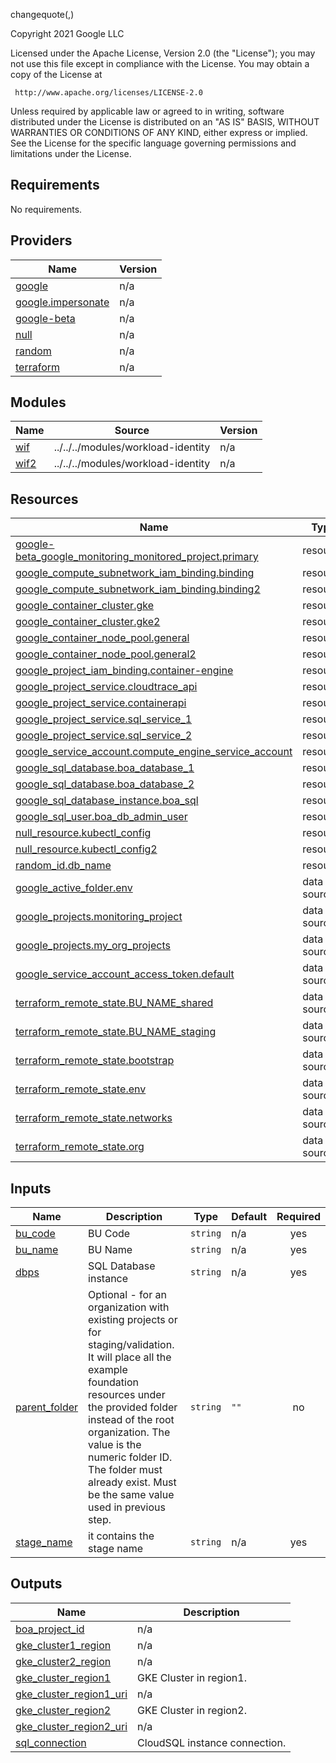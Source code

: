changequote(,)


<!-- BEGIN_TF_DOCS -->
Copyright 2021 Google LLC

Licensed under the Apache License, Version 2.0 (the "License");
you may not use this file except in compliance with the License.
You may obtain a copy of the License at

     http://www.apache.org/licenses/LICENSE-2.0

Unless required by applicable law or agreed to in writing, software
distributed under the License is distributed on an "AS IS" BASIS,
WITHOUT WARRANTIES OR CONDITIONS OF ANY KIND, either express or implied.
See the License for the specific language governing permissions and
limitations under the License.

## Requirements

No requirements.

## Providers

| Name | Version |
|------|---------|
| <a name="provider_google"></a> [google](#provider\_google) | n/a |
| <a name="provider_google.impersonate"></a> [google.impersonate](#provider\_google.impersonate) | n/a |
| <a name="provider_google-beta"></a> [google-beta](#provider\_google-beta) | n/a |
| <a name="provider_null"></a> [null](#provider\_null) | n/a |
| <a name="provider_random"></a> [random](#provider\_random) | n/a |
| <a name="provider_terraform"></a> [terraform](#provider\_terraform) | n/a |

## Modules

| Name | Source | Version |
|------|--------|---------|
| <a name="module_wif"></a> [wif](#module\_wif) | ../../../modules/workload-identity | n/a |
| <a name="module_wif2"></a> [wif2](#module\_wif2) | ../../../modules/workload-identity | n/a |

## Resources

| Name | Type |
|------|------|
| [google-beta_google_monitoring_monitored_project.primary](https://registry.terraform.io/providers/hashicorp/google-beta/latest/docs/resources/google_monitoring_monitored_project) | resource |
| [google_compute_subnetwork_iam_binding.binding](https://registry.terraform.io/providers/hashicorp/google/latest/docs/resources/compute_subnetwork_iam_binding) | resource |
| [google_compute_subnetwork_iam_binding.binding2](https://registry.terraform.io/providers/hashicorp/google/latest/docs/resources/compute_subnetwork_iam_binding) | resource |
| [google_container_cluster.gke](https://registry.terraform.io/providers/hashicorp/google/latest/docs/resources/container_cluster) | resource |
| [google_container_cluster.gke2](https://registry.terraform.io/providers/hashicorp/google/latest/docs/resources/container_cluster) | resource |
| [google_container_node_pool.general](https://registry.terraform.io/providers/hashicorp/google/latest/docs/resources/container_node_pool) | resource |
| [google_container_node_pool.general2](https://registry.terraform.io/providers/hashicorp/google/latest/docs/resources/container_node_pool) | resource |
| [google_project_iam_binding.container-engine](https://registry.terraform.io/providers/hashicorp/google/latest/docs/resources/project_iam_binding) | resource |
| [google_project_service.cloudtrace_api](https://registry.terraform.io/providers/hashicorp/google/latest/docs/resources/project_service) | resource |
| [google_project_service.containerapi](https://registry.terraform.io/providers/hashicorp/google/latest/docs/resources/project_service) | resource |
| [google_project_service.sql_service_1](https://registry.terraform.io/providers/hashicorp/google/latest/docs/resources/project_service) | resource |
| [google_project_service.sql_service_2](https://registry.terraform.io/providers/hashicorp/google/latest/docs/resources/project_service) | resource |
| [google_service_account.compute_engine_service_account](https://registry.terraform.io/providers/hashicorp/google/latest/docs/resources/service_account) | resource |
| [google_sql_database.boa_database_1](https://registry.terraform.io/providers/hashicorp/google/latest/docs/resources/sql_database) | resource |
| [google_sql_database.boa_database_2](https://registry.terraform.io/providers/hashicorp/google/latest/docs/resources/sql_database) | resource |
| [google_sql_database_instance.boa_sql](https://registry.terraform.io/providers/hashicorp/google/latest/docs/resources/sql_database_instance) | resource |
| [google_sql_user.boa_db_admin_user](https://registry.terraform.io/providers/hashicorp/google/latest/docs/resources/sql_user) | resource |
| [null_resource.kubectl_config](https://registry.terraform.io/providers/hashicorp/null/latest/docs/resources/resource) | resource |
| [null_resource.kubectl_config2](https://registry.terraform.io/providers/hashicorp/null/latest/docs/resources/resource) | resource |
| [random_id.db_name](https://registry.terraform.io/providers/hashicorp/random/latest/docs/resources/id) | resource |
| [google_active_folder.env](https://registry.terraform.io/providers/hashicorp/google/latest/docs/data-sources/active_folder) | data source |
| [google_projects.monitoring_project](https://registry.terraform.io/providers/hashicorp/google/latest/docs/data-sources/projects) | data source |
| [google_projects.my_org_projects](https://registry.terraform.io/providers/hashicorp/google/latest/docs/data-sources/projects) | data source |
| [google_service_account_access_token.default](https://registry.terraform.io/providers/hashicorp/google/latest/docs/data-sources/service_account_access_token) | data source |
| [terraform_remote_state.BU_NAME_shared](https://registry.terraform.io/providers/hashicorp/terraform/latest/docs/data-sources/remote_state) | data source |
| [terraform_remote_state.BU_NAME_staging](https://registry.terraform.io/providers/hashicorp/terraform/latest/docs/data-sources/remote_state) | data source |
| [terraform_remote_state.bootstrap](https://registry.terraform.io/providers/hashicorp/terraform/latest/docs/data-sources/remote_state) | data source |
| [terraform_remote_state.env](https://registry.terraform.io/providers/hashicorp/terraform/latest/docs/data-sources/remote_state) | data source |
| [terraform_remote_state.networks](https://registry.terraform.io/providers/hashicorp/terraform/latest/docs/data-sources/remote_state) | data source |
| [terraform_remote_state.org](https://registry.terraform.io/providers/hashicorp/terraform/latest/docs/data-sources/remote_state) | data source |

## Inputs

| Name | Description | Type | Default | Required |
|------|-------------|------|---------|:--------:|
| <a name="input_bu_code"></a> [bu\_code](#input\_bu\_code) | BU Code | `string` | n/a | yes |
| <a name="input_bu_name"></a> [bu\_name](#input\_bu\_name) | BU Name | `string` | n/a | yes |
| <a name="input_dbps"></a> [dbps](#input\_dbps) | SQL Database instance | `string` | n/a | yes |
| <a name="input_parent_folder"></a> [parent\_folder](#input\_parent\_folder) | Optional - for an organization with existing projects or for staging/validation. It will place all the example foundation resources under the provided folder instead of the root organization. The value is the numeric folder ID. The folder must already exist. Must be the same value used in previous step. | `string` | `""` | no |
| <a name="input_stage_name"></a> [stage\_name](#input\_stage\_name) | it contains the stage name | `string` | n/a | yes |

## Outputs

| Name | Description |
|------|-------------|
| <a name="output_boa_project_id"></a> [boa\_project\_id](#output\_boa\_project\_id) | n/a |
| <a name="output_gke_cluster1_region"></a> [gke\_cluster1\_region](#output\_gke\_cluster1\_region) | n/a |
| <a name="output_gke_cluster2_region"></a> [gke\_cluster2\_region](#output\_gke\_cluster2\_region) | n/a |
| <a name="output_gke_cluster_region1"></a> [gke\_cluster\_region1](#output\_gke\_cluster\_region1) | GKE Cluster in region1. |
| <a name="output_gke_cluster_region1_uri"></a> [gke\_cluster\_region1\_uri](#output\_gke\_cluster\_region1\_uri) | n/a |
| <a name="output_gke_cluster_region2"></a> [gke\_cluster\_region2](#output\_gke\_cluster\_region2) | GKE Cluster in region2. |
| <a name="output_gke_cluster_region2_uri"></a> [gke\_cluster\_region2\_uri](#output\_gke\_cluster\_region2\_uri) | n/a |
| <a name="output_sql_connection"></a> [sql\_connection](#output\_sql\_connection) | CloudSQL instance connection. |
<!-- END_TF_DOCS -->